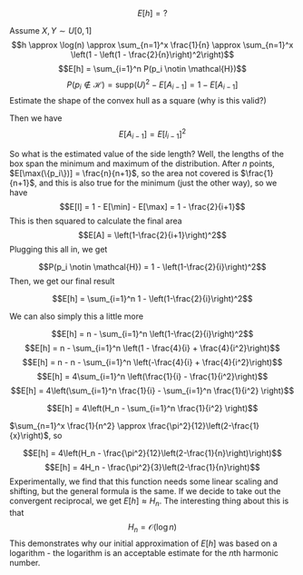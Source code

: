 $$E[h] = ?$$

Assume $X, Y \sim U[0,1]$
$$h \approx \log(n) \approx \sum_{n=1}^x \frac{1}{n} \approx \sum_{n=1}^x \left(1 - \left(1 - \frac{2}{n}\right)^2\right)$$
$$E[h] = \sum_{i=1}^n P(p_i \notin \mathcal{H})$$
$$P(p_i \notin \mathcal{H}) = \text{supp}(U)^2 - E[A_{i-1}] = 1 - E[A_{i-1}]$$
Estimate the shape of the convex hull as a square (why is this valid?)

Then we have
$$E[A_{i-1}] = E[l_{i-1}]^2$$

So what is the estimated value of the side length?
Well, the lengths of the box span the minimum and maximum of the distribution. After $n$ points, $E[\max(\{p_i\})] = \frac{n}{n+1}$, so the area not covered is $\frac{1}{n+1}$, and this is also true for the minimum (just the other way), so we have 
$$E[l] = 1 - E[\min] - E[\max] = 1 - \frac{2}{i+1}$$
This is then squared to calculate the final area
$$E[A] = \left(1-\frac{2}{i+1}\right)^2$$
Plugging this all in, we get

$$P(p_i \notin \mathcal{H}) = 1 - \left(1-\frac{2}{i}\right)^2$$
Then, we get our final result

$$E[h] = \sum_{i=1}^n 1 - \left(1-\frac{2}{i}\right)^2$$

We can also simply this a little more

$$E[h] = n - \sum_{i=1}^n \left(1-\frac{2}{i}\right)^2$$
$$E[h] = n - \sum_{i=1}^n \left(1 - \frac{4}{i} + \frac{4}{i^2}\right)$$
$$E[h] = n - n - \sum_{i=1}^n \left(-\frac{4}{i} + \frac{4}{i^2}\right)$$
$$E[h] = 4\sum_{i=1}^n \left(\frac{1}{i} - \frac{1}{i^2}\right)$$
$$E[h] = 4\left(\sum_{i=1}^n \frac{1}{i} - \sum_{i=1}^n  \frac{1}{i^2} \right)$$

$$E[h] = 4\left(H_n - \sum_{i=1}^n  \frac{1}{i^2} \right)$$

$\sum_{n=1}^x \frac{1}{n^2} \approx \frac{\pi^2}{12}\left(2-\frac{1}{x}\right)$, so

$$E[h] = 4\left(H_n - \frac{\pi^2}{12}\left(2-\frac{1}{n}\right)\right)$$
$$E[h] = 4H_n - \frac{\pi^2}{3}\left(2-\frac{1}{n}\right)$$
Experimentally, we find that this function needs some linear scaling and shifting, but the general formula is the same. 
If we decide to take out the convergent reciprocal, we get $E[h] \approx H_n$. The interesting thing about this is that 
$$H_n = \mathcal{O}(\log{n})$$
This demonstrates why our initial approximation of $E[h]$ was based on a logarithm - the logarithm is an acceptable estimate for the $n$th harmonic number. 
